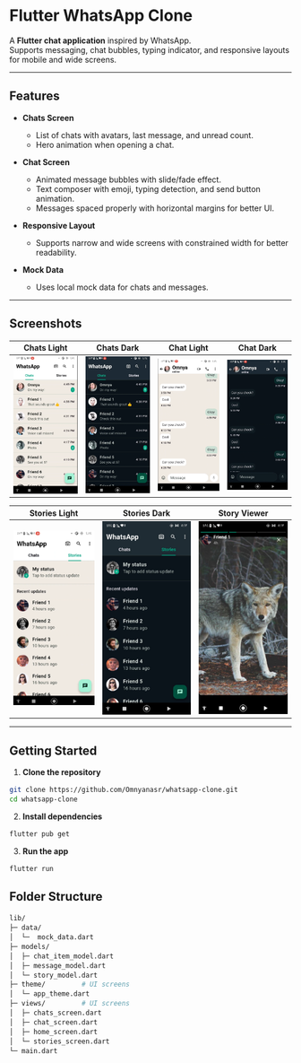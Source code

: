 # Flutter WhatsApp Clone

A **Flutter chat application** inspired by WhatsApp.  
Supports messaging, chat bubbles, typing indicator, and responsive layouts for mobile and wide screens.

---

## Features

- **Chats Screen**
  - List of chats with avatars, last message, and unread count.
  - Hero animation when opening a chat.

- **Chat Screen**
  - Animated message bubbles with slide/fade effect.
  - Text composer with emoji, typing detection, and send button animation.
  - Messages spaced properly with horizontal margins for better UI.

- **Responsive Layout**
  - Supports narrow and wide screens with constrained width for better readability.

- **Mock Data**
  - Uses local mock data for chats and messages.

---

## Screenshots

| Chats Light | Chats Dark | Chat Light | Chat Dark |
|-------------|------------|------------|-----------|
| ![Chats Light](screenshots/chats_light.png) | ![Chats Dark](screenshots/chats_dark.png) | ![Chat Light](screenshots/chat_light.png) | ![Chat Dark](screenshots/chat_dark.png) |

| Stories Light | Stories Dark | Story Viewer |
|---------------|--------------|--------------|
| ![Stories Light](screenshots/stories_light.png) | ![Stories Dark](screenshots/stories_dark.jpg) | ![Story Viewer](screenshots/story_viewer.jpg) |


---

## Getting Started

1. **Clone the repository**

```bash
git clone https://github.com/Omnyanasr/whatsapp-clone.git
cd whatsapp-clone
```

2. **Install dependencies**

```bash
flutter pub get
```

3. **Run the app**

```bash
flutter run
```

## Folder Structure

```bash
lib/
├─ data/  
│  └─  mock_data.dart        
├─ models/ 
│  ├─ chat_item_model.dart  
│  ├─ message_model.dart     
│  └─ story_model.dart
├─ theme/         # UI screens
│  └─ app_theme.dart
├─ views/         # UI screens
│  ├─ chats_screen.dart
│  ├─ chat_screen.dart
│  ├─ home_screen.dart
│  └─ stories_screen.dart
└─ main.dart
```